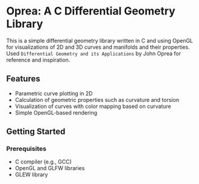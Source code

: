 # Oprea: A C Differential Geometry Library

This is a simple differential geometry library written in C and using OpenGL for visualizations of 2D and 3D curves and manifolds and their properties.
Used `Differential Geometry and its Applications` by John Oprea for reference and inspiration.

## Features

- Parametric curve plotting in 2D
- Calculation of geometric properties such as curvature and torsion
- Visualization of curves with color mapping based on curvature
- Simple OpenGL-based rendering

## Getting Started

### Prerequisites

- C compiler (e.g., GCC)
- OpenGL and GLFW libraries
- GLEW library
